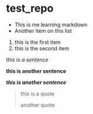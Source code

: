 # test_repo

* This is me learning markdown
* Another item on this list

1. this is the first item
2. this is the second item

*this is a sentence*

**this is another sentence**

***this is another sentence***

> this is a quote
> 
> another quote

